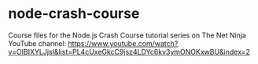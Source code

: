 # node-crash-course
Course files for the Node.js Crash Course tutorial series on The Net Ninja YouTube channel: https://www.youtube.com/watch?v=OIBIXYLJjsI&list=PL4cUxeGkcC9jsz4LDYc6kv3ymONOKxwBU&index=2
